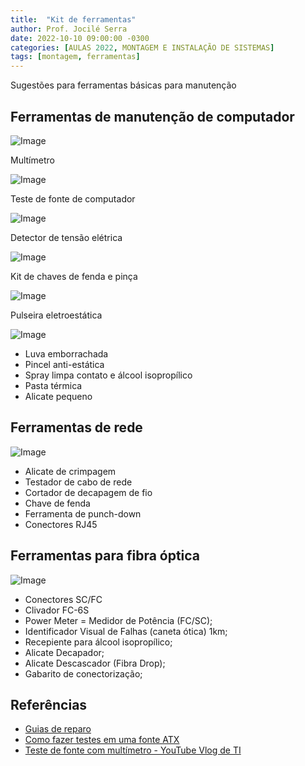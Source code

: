 ```yaml
---
title:  "Kit de ferramentas"
author: Prof. Jocilé Serra
date: 2022-10-10 09:00:00 -0300
categories: [AULAS 2022, MONTAGEM E INSTALAÇÃO DE SISTEMAS]
tags: [montagem, ferramentas]
---
```

Sugestões para ferramentas básicas para manutenção

## Ferramentas de manutenção de computador

![Image](https://user-images.githubusercontent.com/45495068/196289480-5d490b79-464b-43e9-86ed-035c9bc864bb.png)

Multímetro

![Image](https://user-images.githubusercontent.com/45495068/196290184-edceb2b1-8c5d-4480-95c1-62a07ba74ec3.png)

Teste de fonte de computador

![Image](https://user-images.githubusercontent.com/45495068/196291275-3c8f3310-6488-4cc1-912d-934beedea2fb.png)

Detector de tensão elétrica

![Image](https://user-images.githubusercontent.com/45495068/196291674-0a5440e1-0442-400c-9de6-3d5041fb46da.png)

Kit de chaves de fenda e pinça

![Image](https://user-images.githubusercontent.com/45495068/196291929-6a25f1cc-15af-48b7-a593-90e1737ccfae.png)

Pulseira eletroestática

![Image](https://user-images.githubusercontent.com/45495068/196292274-3e24ca2a-47a0-45dd-912d-54af1b75c501.png)

- Luva emborrachada
- Pincel anti-estática
- Spray limpa contato e álcool isopropílico
- Pasta térmica
- Alicate pequeno

## Ferramentas de rede

![Image](https://user-images.githubusercontent.com/45495068/196288591-e378c2d8-1fa1-4c8c-ae4e-6e038596f683.png)

- Alicate de crimpagem
- Testador de cabo de rede
- Cortador de decapagem de fio
- Chave de fenda
- Ferramenta de punch-down
- Conectores RJ45

## Ferramentas para fibra óptica

![Image](https://user-images.githubusercontent.com/45495068/196286793-c3c36f2a-dfcc-4282-9566-4c87aba4a570.png)

- Conectores SC/FC
- Clivador FC-6S
- Power Meter = Medidor de Potência (FC/SC);
- Identificador Visual de Falhas (caneta ótica) 1km;
- Recepiente para álcool isopropílico;
- Alicate Decapador;
- Alicate Descascador (Fibra Drop);
- Gabarito de conectorização;

## Referências

- [Guias de reparo](https://pt.ifixit.com/)
- [Como fazer testes em uma fonte ATX](https://vocepergunta.com/library/artigo/read/390741-como-fazer-um-teste-em-uma-fonte-atx)
- [Teste de fonte com multímetro - YouTube Vlog de TI](https://www.youtube.com/watch?v=vQ4XyzVI7kA)
